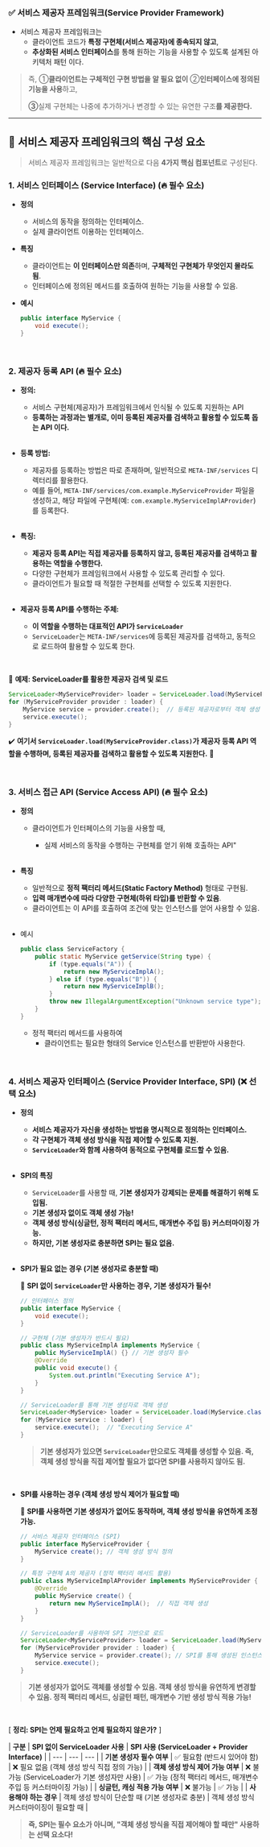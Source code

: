 ### ✅ **서비스 제공자 프레임워크(Service Provider Framework)**

- 서비스 제공자 프레임워크는
    - 클라이언트 코드가 **특정 구현체(서비스 제공자)에 종속되지 않고**,
    - **추상화된 서비스 인터페이스**를 통해 원하는 기능을 사용할 수 있도록 설계된 아키텍처 패턴 이다.

> 즉, ①**클라이언트는 구체적인 구현 방법을 알 필요 없이** ②**인터페이스에 정의된 기능을 사용**하고,
>
>
> **③**실제 구현체는 나중에 추가하거나 변경할 수 있는 유연한 구조**를 제공한다.**
>

---

## 📌 **서비스 제공자 프레임워크의 핵심 구성 요소**

> 서비스 제공자 프레임워크는 일반적으로 다음 **4가지 핵심 컴포넌트**로 구성된다.
>

### **1. 서비스 인터페이스 (Service Interface) (🔥 필수 요소)**

- **정의**
    - 서비스의 동작을 정의하는 인터페이스.
    - 실제 클라이언트 이용하는 인터페이스.
- **특징**
    - 클라이언트는 **이 인터페이스만 의존**하며, **구체적인 구현체가 무엇인지 몰라도 됨**.
    - 인터페이스에 정의된 메서드를 호출하여 원하는 기능을 사용할 수 있음.

- **예시**
    ```java
  public interface MyService {
        void execute();
    }
  ```

<br>

### **2. 제공자 등록 API (🔥 필수 요소)**

- **정의:**
    - 서비스 구현체(제공자)가 프레임워크에서 인식될 수 있도록 지원하는 API
    - **등록하는 과정과는 별개로, 이미 등록된 제공자를 검색하고 활용할 수 있도록 돕는 API 이다.**

    <br>
- **등록 방법:**
    - 제공자를 등록하는 방법은 따로 존재하며, 일반적으로 `META-INF/services` 디렉터리를 활용한다.
    - 예를 들어, `META-INF/services/com.example.MyServiceProvider` 파일을 생성하고, 해당 파일에 구현체(예: `com.example.MyServiceImplAProvider`)를 등록한다.
      
    <br>
- **특징:**
    - **제공자 등록 API는 직접 제공자를 등록하지 않고, 등록된 제공자를 검색하고 활용하는 역할을 수행한다.**
    - 다양한 구현체가 프레임워크에서 사용할 수 있도록 관리할 수 있다.
    - 클라이언트가 필요할 때 적절한 구현체를 선택할 수 있도록 지원한다.
      
    <br>
- **제공자 등록 API를 수행하는 주체:**
    - **이 역할을 수행하는 대표적인 API가 `ServiceLoader`**
    - `ServiceLoader`는 `META-INF/services`에 등록된 제공자를 검색하고, 동적으로 로드하여 활용할 수 있도록 한다.

<br>

📌 **예제: ServiceLoader를 활용한 제공자 검색 및 로드**

```java
ServiceLoader<MyServiceProvider> loader = ServiceLoader.load(MyServiceProvider.class);
for (MyServiceProvider provider : loader) {
    MyService service = provider.create();  // 등록된 제공자로부터 객체 생성
    service.execute();
}
```

✔️ **여기서 `ServiceLoader.load(MyServiceProvider.class)`가 제공자 등록 API 역할을 수행하며, 등록된 제공자를 검색하고 활용할 수 있도록 지원한다.** 🚀


<br>

### **3. 서비스 접근 API (Service Access API) (🔥 필수 요소)**

- **정의**
    - 클라이언트가 인터페이스의 기능을 사용할 때,
        - 실제 서비스의 동작을 수행하는 구현체를 얻기 위해 호출하는 API"
          
        <br>
- **특징**
    - 일반적으로 **정적 팩터리 메서드(Static Factory Method)** 형태로 구현됨.
    - **입력 매개변수에 따라 다양한 구현체(하위 타입)를 반환할 수 있음**.
    - 클라이언트는 이 API를 호출하여 조건에 맞는 인스턴스를 얻어 사용할 수 있음.
      
    <br>
- 예시

    ```java
    public class ServiceFactory {
        public static MyService getService(String type) {
            if (type.equals("A")) {
                return new MyServiceImplA();
            } else if (type.equals("B")) {
                return new MyServiceImplB();
            }
            throw new IllegalArgumentException("Unknown service type");
        }
    }
    ```

    - 정적 팩터리 메서드를 사용하여
        - 클라이언트는 필요한 형태의 Service 인스턴스를 반환받아 사용한다.

      
<br>


### **4. 서비스 제공자 인터페이스 (Service Provider Interface, SPI) (❌ 선택 요소)**

- **정의**
    - **서비스 제공자가 자신을 생성하는 방법을 명시적으로 정의하는 인터페이스.**
    - **각 구현체가 객체 생성 방식을 직접 제어할 수 있도록 지원.**
    - **`ServiceLoader`와 함께 사용하여 동적으로 구현체를 로드할 수 있음.**
      
    <br>
- **SPI의 특징**
    - `ServiceLoader`를 사용할 때, **기본 생성자가 강제되는 문제를 해결하기 위해 도입됨.**
    - **기본 생성자 없이도 객체 생성 가능!**
    - **객체 생성 방식(싱글턴, 정적 팩터리 메서드, 매개변수 주입 등) 커스터마이징 가능.**
    - **하지만, 기본 생성자로 충분하면 SPI는 필요 없음.**
      
    <br>
- **SPI가 필요 없는 경우 (기본 생성자로 충분할 때)**

  📌 **SPI 없이 `ServiceLoader`만 사용하는 경우, 기본 생성자가 필수!**

    ```java
    // 인터페이스 정의
    public interface MyService {
        void execute();
    }
    
    // 구현체 (기본 생성자가 반드시 필요)
    public class MyServiceImplA implements MyService {
        public MyServiceImplA() {} // 기본 생성자 필수
        @Override
        public void execute() {
            System.out.println("Executing Service A");
        }
    }
    
    // ServiceLoader를 통해 기본 생성자로 객체 생성
    ServiceLoader<MyService> loader = ServiceLoader.load(MyService.class);
    for (MyService service : loader) {
        service.execute();  // "Executing Service A"
    }
    
    ```

  > **기본 생성자가 있으면 `ServiceLoader`만으로도 객체를 생성할 수 있음.
  즉, 객체 생성 방식을 직접 제어할 필요가 없다면 SPI를 사용하지 않아도 됨.**

<br>

- **SPI를 사용하는 경우 (객체 생성 방식 제어가 필요할 때)**

  📌 **SPI를 사용하면 기본 생성자가 없어도 동작하며, 객체 생성 방식을 유연하게 조정 가능.**

    ```java
    // 서비스 제공자 인터페이스 (SPI)
    public interface MyServiceProvider {
        MyService create(); // 객체 생성 방식 정의
    }
    
    // 특정 구현체 A의 제공자 (정적 팩터리 메서드 활용)
    public class MyServiceImplAProvider implements MyServiceProvider {
        @Override
        public MyService create() {
            return new MyServiceImplA();  // 직접 객체 생성
        }
    }
    
    // ServiceLoader를 사용하여 SPI 기반으로 로드
    ServiceLoader<MyServiceProvider> loader = ServiceLoader.load(MyServiceProvider.class);
    for (MyServiceProvider provider : loader) {
        MyService service = provider.create(); // SPI를 통해 생성된 인스턴스 사용
        service.execute();
    }
    ```

> **기본 생성자가 없어도 객체를 생성할 수 있음.
  객체 생성 방식을 유연하게 변경할 수 있음.
  정적 팩터리 메서드, 싱글턴 패턴, 매개변수 기반 생성 방식 적용 가능!**

<br>

[ **정리: SPI는 언제 필요하고 언제 필요하지 않은가?** ]

| **구분** | **SPI 없이 ServiceLoader 사용** | **SPI 사용 (ServiceLoader + Provider Interface)** |
    | --- | --- | --- |
    | **기본 생성자 필수 여부** | ✅ 필요함 (반드시 있어야 함) | ❌ 필요 없음 (객체 생성 방식 직접 정의 가능) |
    | **객체 생성 방식 제어 가능 여부** | ❌ 불가능 (ServiceLoader가 기본 생성자만 사용) | ✅ 가능 (정적 팩터리 메서드, 매개변수 주입 등 커스터마이징 가능) |
    | **싱글턴, 캐싱 적용 가능 여부** | ❌ 불가능 | ✅ 가능 |
    | **사용해야 하는 경우** | 객체 생성 방식이 단순할 때 (기본 생성자로 충분) | 객체 생성 방식 커스터마이징이 필요할 때 |
    
> **즉, SPI는 필수 요소가 아니며, "객체 생성 방식을 직접 제어해야 할 때만" 사용하는 선택 요소다!**
    